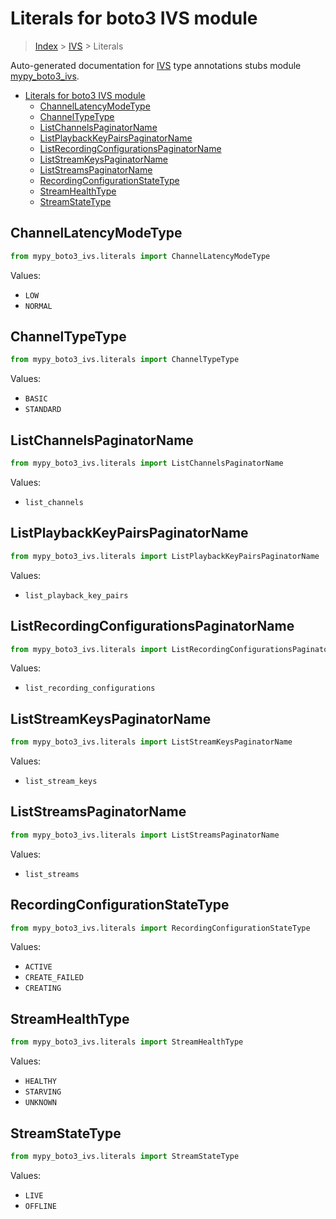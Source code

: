 # Literals for boto3 IVS module

> [Index](..) > [IVS](.) > Literals

Auto-generated documentation for
[IVS](https://boto3.amazonaws.com/v1/documentation/api/latest/reference/services/ivs.html#IVS)
type annotations stubs module
[mypy_boto3_ivs](https://pypi.org/project/mypy-boto3-ivs/).

- [Literals for boto3 IVS module](#literals-for-boto3-ivs-module)
  - [ChannelLatencyModeType](#channellatencymodetype)
  - [ChannelTypeType](#channeltypetype)
  - [ListChannelsPaginatorName](#listchannelspaginatorname)
  - [ListPlaybackKeyPairsPaginatorName](#listplaybackkeypairspaginatorname)
  - [ListRecordingConfigurationsPaginatorName](#listrecordingconfigurationspaginatorname)
  - [ListStreamKeysPaginatorName](#liststreamkeyspaginatorname)
  - [ListStreamsPaginatorName](#liststreamspaginatorname)
  - [RecordingConfigurationStateType](#recordingconfigurationstatetype)
  - [StreamHealthType](#streamhealthtype)
  - [StreamStateType](#streamstatetype)

## ChannelLatencyModeType

```python
from mypy_boto3_ivs.literals import ChannelLatencyModeType
```

Values:

- `LOW`
- `NORMAL`

## ChannelTypeType

```python
from mypy_boto3_ivs.literals import ChannelTypeType
```

Values:

- `BASIC`
- `STANDARD`

## ListChannelsPaginatorName

```python
from mypy_boto3_ivs.literals import ListChannelsPaginatorName
```

Values:

- `list_channels`

## ListPlaybackKeyPairsPaginatorName

```python
from mypy_boto3_ivs.literals import ListPlaybackKeyPairsPaginatorName
```

Values:

- `list_playback_key_pairs`

## ListRecordingConfigurationsPaginatorName

```python
from mypy_boto3_ivs.literals import ListRecordingConfigurationsPaginatorName
```

Values:

- `list_recording_configurations`

## ListStreamKeysPaginatorName

```python
from mypy_boto3_ivs.literals import ListStreamKeysPaginatorName
```

Values:

- `list_stream_keys`

## ListStreamsPaginatorName

```python
from mypy_boto3_ivs.literals import ListStreamsPaginatorName
```

Values:

- `list_streams`

## RecordingConfigurationStateType

```python
from mypy_boto3_ivs.literals import RecordingConfigurationStateType
```

Values:

- `ACTIVE`
- `CREATE_FAILED`
- `CREATING`

## StreamHealthType

```python
from mypy_boto3_ivs.literals import StreamHealthType
```

Values:

- `HEALTHY`
- `STARVING`
- `UNKNOWN`

## StreamStateType

```python
from mypy_boto3_ivs.literals import StreamStateType
```

Values:

- `LIVE`
- `OFFLINE`
